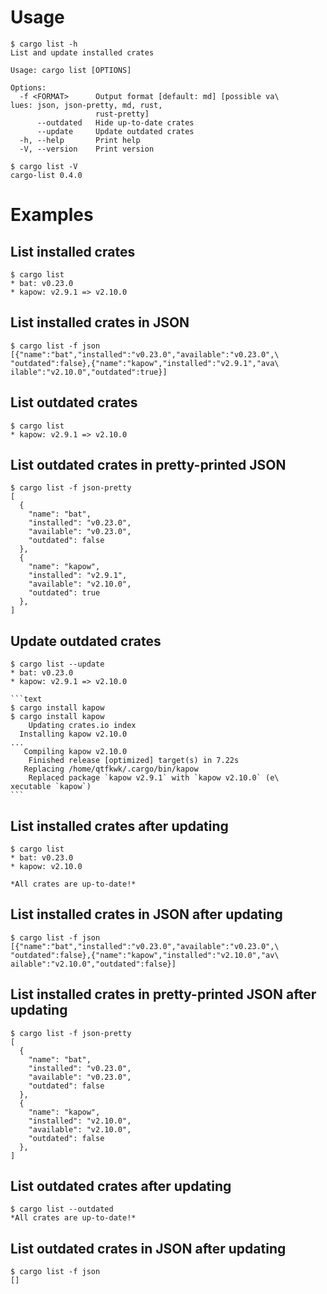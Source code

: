 # Usage

```text
$ cargo list -h
List and update installed crates

Usage: cargo list [OPTIONS]

Options:
  -f <FORMAT>      Output format [default: md] [possible va\
lues: json, json-pretty, md, rust,
                   rust-pretty]
      --outdated   Hide up-to-date crates
      --update     Update outdated crates
  -h, --help       Print help
  -V, --version    Print version
```

```text
$ cargo list -V
cargo-list 0.4.0
```

# Examples

## List installed crates

```text
$ cargo list
* bat: v0.23.0
* kapow: v2.9.1 => v2.10.0
```

## List installed crates in JSON

```text
$ cargo list -f json
[{"name":"bat","installed":"v0.23.0","available":"v0.23.0",\
"outdated":false},{"name":"kapow","installed":"v2.9.1","ava\
ilable":"v2.10.0","outdated":true}]
```

## List outdated crates

```text
$ cargo list
* kapow: v2.9.1 => v2.10.0
```

## List outdated crates in pretty-printed JSON

```text
$ cargo list -f json-pretty
[
  {
    "name": "bat",
    "installed": "v0.23.0",
    "available": "v0.23.0",
    "outdated": false
  },
  {
    "name": "kapow",
    "installed": "v2.9.1",
    "available": "v2.10.0",
    "outdated": true
  },
]
```

## Update outdated crates

~~~text
$ cargo list --update
* bat: v0.23.0
* kapow: v2.9.1 => v2.10.0

```text
$ cargo install kapow
$ cargo install kapow
    Updating crates.io index
  Installing kapow v2.10.0
...
   Compiling kapow v2.10.0
    Finished release [optimized] target(s) in 7.22s
   Replacing /home/qtfkwk/.cargo/bin/kapow
    Replaced package `kapow v2.9.1` with `kapow v2.10.0` (e\
xecutable `kapow`)
```
~~~

## List installed crates after updating

```text
$ cargo list
* bat: v0.23.0
* kapow: v2.10.0

*All crates are up-to-date!*
```

## List installed crates in JSON after updating

```text
$ cargo list -f json
[{"name":"bat","installed":"v0.23.0","available":"v0.23.0",\
"outdated":false},{"name":"kapow","installed":"v2.10.0","av\
ailable":"v2.10.0","outdated":false}]
```

## List installed crates in pretty-printed JSON after updating

```text
$ cargo list -f json-pretty
[
  {
    "name": "bat",
    "installed": "v0.23.0",
    "available": "v0.23.0",
    "outdated": false
  },
  {
    "name": "kapow",
    "installed": "v2.10.0",
    "available": "v2.10.0",
    "outdated": false
  },
]
```

## List outdated crates after updating

```text
$ cargo list --outdated
*All crates are up-to-date!*
```

## List outdated crates in JSON after updating

```text
$ cargo list -f json
[]
```

